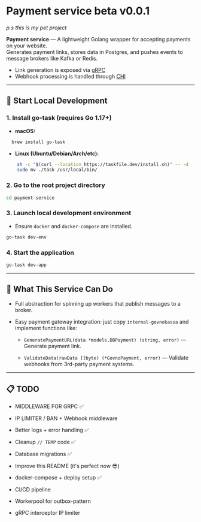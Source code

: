# Payment service beta v0.0.1

_p.s this is my pet project_

**Payment service** — A lightweight Golang wrapper for accepting payments on your website.  
Generates payment links, stores data in Postgres, and pushes events to message brokers like Kafka or Redis.

- Link generation is exposed via [gRPC](https://grpc.io/)
- Webhook processing is handled through [CHI](https://github.com/go-chi/chi)

---

## 🔧 Start Local Development

### 1. Install go-task (requires Go 1.17+)

- **macOS:**
```bash
  brew install go-task
```

- **Linux (Ubuntu/Debian/Arch/etc):**
```bash
    sh -c "$(curl --location https://taskfile.dev/install.sh)" -- -d
    sudo mv ./task /usr/local/bin/
```
### 2. Go to the root project directory

```bash
cd payment-service
```

### 3. Launch local development environment

- Ensure `docker` and `docker-compose` are installed.
    

```bash
go-task dev-env
```

### 4. Start the application

```bash
go-task dev-app
```

---

## 🚀 What This Service Can Do

- Full abstraction for spinning up workers that publish messages to a broker.
    
- Easy payment gateway integration: just copy `internal-govnokassa` and implement functions like:
    
    - `GeneratePaymentURL(data *models.DBPayment) (string, error)` — Generate payment link.
        
    - `ValidateData(rawData []byte) (*GovnoPayment, error)` — Validate webhooks from 3rd-party payment systems.
        

---

## 📋 TODO

-  MIDDLEWARE FOR GRPC ✅
    
-  IP LIMITER / BAN + Webhook middleware
    
-  Better logs + error handling ✅
    
-  Cleanup `// TEMP` code ✅
    
-  Database migrations ✅
    
-  Improve this README (it's perfect now 😎) 
    
-  docker-compose + deploy setup ✅
    
-  CI/CD pipeline
    
-  Workerpool for outbox-pattern 
    
-  gRPC interceptor IP limiter 
